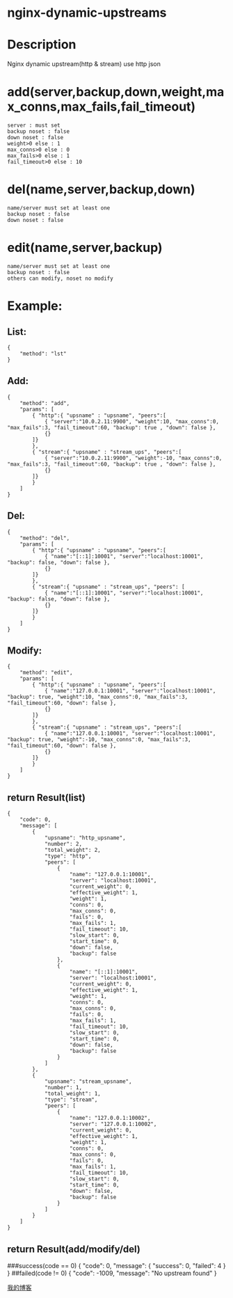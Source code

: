 # nginx-dynamic-upstreams<br>

# Description
Nginx dynamic upstream(http &amp; stream) use http json<br>

# add(server,backup,down,weight,max_conns,max_fails,fail_timeout)
	server : must set
	backup noset : false
	down noset : false
	weight>0 else : 1
	max_conns>0 else : 0
	max_fails>0 else : 1
	fail_timeout>0 else : 10
# del(name,server,backup,down)
	name/server must set at least one
	backup noset : false
	down noset : false
# edit(name,server,backup)
	name/server must set at least one
	backup noset : false
	others can modify, noset no modify


# Example:

## List:
	{
		"method": "lst"
	}
## Add:
	{
		"method": "add",
		"params": [
			{ "http":{ "upsname" : "upsname", "peers":[
				{ "server":"10.0.2.11:9900", "weight":10, "max_conns":0, "max_fails":3, "fail_timeout":60, "backup": true , "down": false },
				{}
			]}
			},
			{ "stream":{ "upsname" : "stream_ups", "peers":[
				{ "server":"10.0.2.11:9900", "weight":-10, "max_conns":0, "max_fails":3, "fail_timeout":60, "backup": true , "down": false },
				{}
			]}
			}
		]
	}
## Del:
	{
		"method": "del",
		"params": [
			{ "http":{ "upsname" : "upsname", "peers":[
				{ "name":"[::1]:10001", "server":"localhost:10001", "backup": false, "down": false },
				{}
			]}
			},
			{ "stream":{ "upsname" : "stream_ups", "peers": [
				{ "name":"[::1]:10001", "server":"localhost:10001", "backup": false, "down": false },
				{}
			]}
			}
		]
	}

## Modify:
	{
		"method": "edit",
		"params": [
			{ "http":{ "upsname" : "upsname", "peers":[
				{ "name":"127.0.0.1:10001", "server":"localhost:10001", "backup": true, "weight":10, "max_conns":0, "max_fails":3, "fail_timeout":60, "down": false },
				{}
			]}
			},
			{ "stream":{ "upsname" : "stream_ups", "peers":[
				{ "name":"127.0.0.1:10001", "server":"localhost:10001", "backup": true, "weight":-10, "max_conns":0, "max_fails":3, "fail_timeout":60, "down": false },
				{}
			]}
			}
		]
	}
## return Result(list)
	{
		"code": 0,
		"message": [
			{
				"upsname": "http_upsname",
				"number": 2,
				"total_weight": 2,
				"type": "http",
				"peers": [
					{
						"name": "127.0.0.1:10001",
						"server": "localhost:10001",
						"current_weight": 0,
						"effective_weight": 1,
						"weight": 1,
						"conns": 0,
						"max_conns": 0,
						"fails": 0,
						"max_fails": 1,
						"fail_timeout": 10,
						"slow_start": 0,
						"start_time": 0,
						"down": false,
						"backup": false
					},
					{
						"name": "[::1]:10001",
						"server": "localhost:10001",
						"current_weight": 0,
						"effective_weight": 1,
						"weight": 1,
						"conns": 0,
						"max_conns": 0,
						"fails": 0,
						"max_fails": 1,
						"fail_timeout": 10,
						"slow_start": 0,
						"start_time": 0,
						"down": false,
						"backup": false
					}
				]
			},
			{
				"upsname": "stream_upsname",
				"number": 1,
				"total_weight": 1,
				"type": "stream",
				"peers": [
					{
						"name": "127.0.0.1:10002",
						"server": "127.0.0.1:10002",
						"current_weight": 0,
						"effective_weight": 1,
						"weight": 1,
						"conns": 0,
						"max_conns": 0,
						"fails": 0,
						"max_fails": 1,
						"fail_timeout": 10,
						"slow_start": 0,
						"start_time": 0,
						"down": false,
						"backup": false
					}
				]
			}
		]
	}
## return Result(add/modify/del)
###success(code == 0)
	{
		"code": 0,
		"message": {
			"success": 0,
			"failed": 4
		}
	}
##failed(code != 0)
	{
		"code": -1009,
		"message": "No upstream found"
	}

[我的博客](http://blog.chinaunix.net/uid/16979052.html)  



